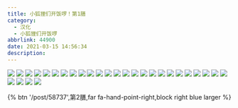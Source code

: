 ```yaml
---
title: 小狐狸们开饭啰！第1膳
category:
  - 汉化
  - 小狐狸们开饭啰
abbrlink: 44900
date: 2021-03-15 14:56:34
description: 　
---
```


![](https://gitee.com/onizakimei/huli/raw/master/ep1/01.jpg)
![](https://gitee.com/onizakimei/huli/raw/master/ep1/02.jpg)
![](https://gitee.com/onizakimei/huli/raw/master/ep1/03.jpg)
![](https://gitee.com/onizakimei/huli/raw/master/ep1/04.jpg)
![](https://gitee.com/onizakimei/huli/raw/master/ep1/05.jpg)
![](https://gitee.com/onizakimei/huli/raw/master/ep1/06.jpg)
![](https://gitee.com/onizakimei/huli/raw/master/ep1/07.jpg)
![](https://gitee.com/onizakimei/huli/raw/master/ep1/08.jpg)
![](https://gitee.com/onizakimei/huli/raw/master/ep1/09.jpg)
![](https://gitee.com/onizakimei/huli/raw/master/ep1/10.jpg)
![](https://gitee.com/onizakimei/huli/raw/master/ep1/11.jpg)
![](https://gitee.com/onizakimei/huli/raw/master/ep1/12.jpg)
![](https://gitee.com/onizakimei/huli/raw/master/ep1/13.jpg)
![](https://gitee.com/onizakimei/huli/raw/master/ep1/14.jpg)
![](https://gitee.com/onizakimei/huli/raw/master/ep1/15.jpg)
![](https://gitee.com/onizakimei/huli/raw/master/ep1/16.jpg)
![](https://gitee.com/onizakimei/huli/raw/master/ep1/17.jpg)
![](https://gitee.com/onizakimei/huli/raw/master/ep1/18.jpg)
![](https://gitee.com/onizakimei/huli/raw/master/ep1/19.jpg)
![](https://gitee.com/onizakimei/huli/raw/master/ep1/20.jpg)
![](https://gitee.com/onizakimei/huli/raw/master/ep1/21.jpg)
![](https://gitee.com/onizakimei/huli/raw/master/ep1/22.jpg)
![](https://gitee.com/onizakimei/huli/raw/master/ep1/23.jpg)
![](https://gitee.com/onizakimei/huli/raw/master/ep1/24.jpg)
![](https://gitee.com/onizakimei/huli/raw/master/ep1/25.jpg)
![](https://gitee.com/onizakimei/huli/raw/master/ep1/26.jpg)
![](https://gitee.com/onizakimei/huli/raw/master/ep1/27.jpg)
![](https://gitee.com/onizakimei/huli/raw/master/ep1/28.jpg)
![](https://gitee.com/onizakimei/huli/raw/master/ep1/29.jpg)

{% btn '/post/58737',第2膳,far fa-hand-point-right,block right blue larger %}